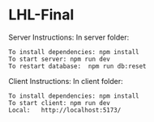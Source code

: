 # LHL-Final

Server Instructions: 
    In server folder: 
    
    To install dependencies: npm install
    To start server: npm run dev
    To restart database:  npm run db:reset

Client Instructions:
    In client folder: 
    
    To install dependencies: npm install
    To start client: npm run dev
    Local:   http://localhost:5173/
